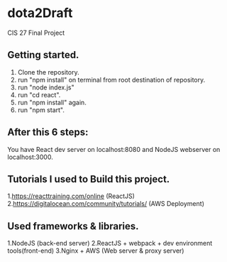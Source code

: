 # dota2Draft
CIS 27 Final Project

## Getting started.

1. Clone the repository.
2. run "npm install" on terminal from root destination of repository.
3. run "node index.js"
4. run "cd react".
5. run "npm install" again.
6. run "npm start".

## After this 6 steps:
You have React dev server on localhost:8080 and NodeJS webserver on localhost:3000.


## Tutorials I used to Build this project.
1.https://reacttraining.com/online (ReactJS)
2.https://digitalocean.com/community/tutorials/ (AWS Deployment)

## Used frameworks & libraries.
1.NodeJS (back-end server)
2.ReactJS + webpack + dev environment tools(front-end)
3.Nginx + AWS (Web server & proxy server)
